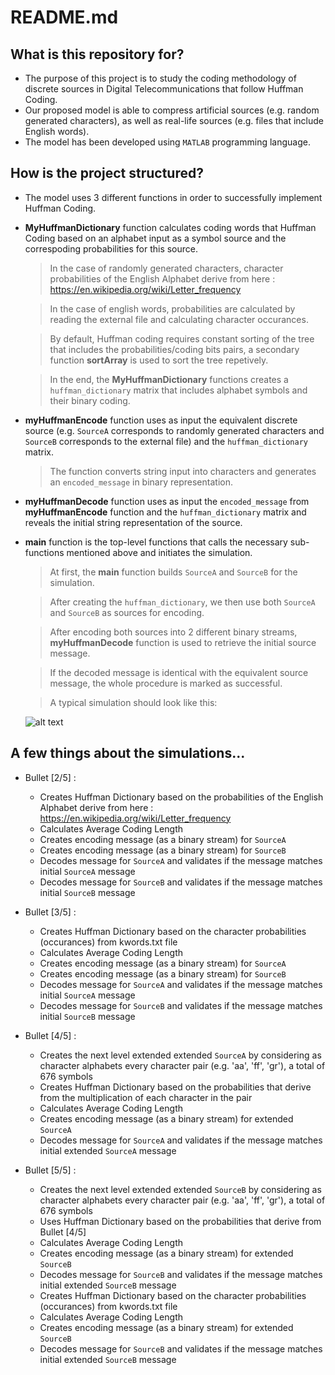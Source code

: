 # README.md #




## What is this repository for? ##

* The purpose of this project is to study the coding methodology of discrete sources in Digital Telecommunications that follow Huffman Coding.
* Our proposed model is able to compress artificial sources (e.g. random generated characters), as well as real-life sources (e.g. files that include English words).
* The model has been developed using `MATLAB` programming language. 



## How is the project structured? ##

* The model uses 3 different functions in order to successfully implement Huffman Coding. 

* **MyHuffmanDictionary** function calculates coding words that Huffman Coding based on an alphabet input as a symbol source and the correspoding probabilities for this source.

	> In the case of randomly generated characters, character probabilities of the English Alphabet derive from here : https://en.wikipedia.org/wiki/Letter_frequency

	> In the case of english words, probabilities are calculated by reading the external file and calculating character occurances.

	> By default, Huffman coding requires constant sorting of the tree that includes the probabilities/coding bits pairs, a secondary function **sortArray** is used to sort the tree repetively.

    > In the end, the **MyHuffmanDictionary** functions creates a `huffman_dictionary` matrix that includes alphabet symbols and their binary coding.

* **myHuffmanEncode** function uses as input the equivalent discrete source (e.g. `SourceA` corresponds to randomly generated characters and `SourceB` corresponds to the external file) and the `huffman_dictionary` matrix.

    > The function converts string input into characters and generates an `encoded_message` in binary representation.

* **myHuffmanDecode** function uses as input the `encoded_message` from **myHuffmanEncode** function and the `huffman_dictionary` matrix and reveals the initial string representation of the source.


* **main** function is the top-level functions that calls the necessary sub-functions mentioned above and initiates the simulation.

    > At first, the **main** function builds `SourceA` and `SourceB` for the simulation.

    > After creating the `huffman_dictionary`, we then use both `SourceA` and `SourceB` as sources for encoding.

    > After encoding both sources into 2 different binary streams, **myHuffmanDecode** function is used to retrieve the initial source message.
 
    > If the decoded message is identical with the equivalent source message, the whole procedure is marked as successful.

    > A typical simulation should look like this:

    ![alt text](https://i.imgur.com/qNVRuZe.png)




## A few things about the simulations... ##

* Bullet [2/5] :
	- Creates Huffman Dictionary based on the probabilities of the English Alphabet derive from here : https://en.wikipedia.org/wiki/Letter_frequency
	- Calculates Average Coding Length
	- Creates encoding message (as a binary stream) for `SourceA`
	- Creates encoding message (as a binary stream) for `SourceB`
	- Decodes message for `SourceA` and validates if the message matches initial `SourceA` message
	- Decodes message for `SourceB` and validates if the message matches initial `SourceB` message

* Bullet [3/5] :
	- Creates Huffman Dictionary based on the character probabilities (occurances) from kwords.txt file
	- Calculates Average Coding Length
	- Creates encoding message (as a binary stream) for `SourceA`
	- Creates encoding message (as a binary stream) for `SourceB`
	- Decodes message for `SourceA` and validates if the message matches initial `SourceA` message
	- Decodes message for `SourceB` and validates if the message matches initial `SourceB` message

* Bullet [4/5] :
	- Creates the next level extended extended `SourceA` by considering as character alphabets every character pair (e.g. 'aa', 'ff', 'gr'), a total of 676 symbols
	- Creates Huffman Dictionary based on the probabilities that derive from the multiplication of each character in the pair
	- Calculates Average Coding Length
	- Creates encoding message (as a binary stream) for extended `SourceA`
	- Decodes message for `SourceA` and validates if the message matches initial extended `SourceA` message

* Bullet [5/5] :
	- Creates the next level extended extended `SourceB` by considering as character alphabets every character pair (e.g. 'aa', 'ff', 'gr'), a total of 676 symbols
	- Uses Huffman Dictionary based on the probabilities that derive from Bullet [4/5]
	- Calculates Average Coding Length
	- Creates encoding message (as a binary stream) for extended `SourceB`
	- Decodes message for `SourceB` and validates if the message matches initial extended `SourceB` message
	- Creates Huffman Dictionary based on the character probabilities (occurances) from kwords.txt file
	- Calculates Average Coding Length
	- Creates encoding message (as a binary stream) for extended `SourceB`
	- Decodes message for `SourceB` and validates if the message matches initial extended `SourceB` message